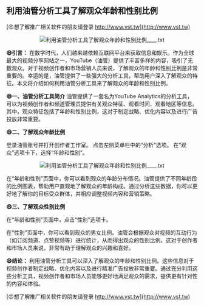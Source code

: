 ## **利用油管分析工具了解观众年龄和性别比例**

[😍想了解推广相关软件的朋友请登录 http://www.vst.tw](http://www.vst.tw)

 <center><img src="https://vst.tw/MP4/tuiguang/png/0.png" alt="利用油管分析工具了解观众年龄和性别比例____.txt"></center>

**😄引言：**
在数字时代，人们越来越依赖互联网平台来获取信息和娱乐。作为全球最大的视频分享网站之一，YouTube（油管）提供了丰富多样的内容，吸引了无数观众。对于视频创作者和市场营销人员来说，了解观众的年龄和性别比例是非常重要的。幸运的是，油管提供了一些强大的分析工具，帮助用户深入了解观众的特征。本文将介绍如何利用油管分析工具来了解观众的年龄和性别比例。

**😄一、油管分析工具简介**
油管提供了一套名为YouTube Analytics的分析工具，可以为视频创作者和频道管理员提供有关观众特征、观看时间、观看地区等信息。其中，观众特征包括了年龄和性别比例，这对于制定战略、优化内容以及进行广告投放非常重要。

**😄二、了解观众年龄比例**

登录油管账号并打开创作者工作室。
点击左侧菜单栏中的“分析”选项。
在“观众”选项卡下，选择“年龄和性别”。

 <center><img src="https://vst.tw/MP4/tuiguang/png/2.png" alt="利用油管分析工具了解观众年龄和性别比例____.txt"></center>

在“年龄和性别”页面中，你可以看到观众的年龄分布情况。油管提供了不同年龄段的比例图表，帮助用户直观地了解观众的年龄构成。通过分析这些数据，你可以更好地了解你的目标受众群体，并相应调整视频内容和营销策略。

**😄三、了解观众性别比例**

在“年龄和性别”页面中，点击“性别”选项卡。

在“性别”页面中，你可以看到观众的男女比例。油管会根据观众对视频的互动行为（如订阅频道、点赞视频等）进行统计，从而得出观众的性别比例。这对于创作者和市场人员来说，非常有助于理解观众的兴趣和喜好。

**😄结论：**
利用油管分析工具可以深入了解观众的年龄和性别比例。这些信息对于视频创作者制定战略、优化内容以及进行精准广告投放非常重要。通过充分利用这些分析工具，视频创作者和市场人员能够更好地满足观众的需求，提供更有针对性的内容和体验。

[😍想了解推广相关软件的朋友请登录 http://www.vst.tw](http://www.vst.tw)



